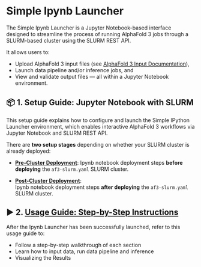 # Simple Ipynb Launcher

The Simple Ipynb Launcher is a Jupyter Notebook-based interface designed to streamline the process of running AlphaFold 3 jobs through a SLURM-based cluster using the SLURM REST API.

It allows users to:

- Upload AlphaFold 3 input files (see [AlphaFold 3 Input Documentation](https://github.com/google-deepmind/alphafold3/blob/main/docs/input.md)),
- Launch data pipeline and/or inference jobs, and
- View and validate output files — all within a Jupyter Notebook environment.

## 📦 1. Setup Guide: Jupyter Notebook with SLURM

This setup guide explains how to configure and launch the Simple IPython Launcher environment, which enables interactive AlphaFold 3 workflows via Jupyter Notebook and SLURM REST API.

There are **two setup stages** depending on whether your SLURM cluster is already deployed:

- **[Pre-Cluster Deployment](./Setup-pre-cluster-deployment.md)**:
   Ipynb notebook deployment steps **before deploying** the `af3-slurm.yaml` SLURM cluster.

- **[Post-Cluster Deployment](./Setup-post-cluster-deployment.md)**:  
   Ipynb notebook deployment steps **after deploying** the `af3-slurm.yaml` SLURM cluster.

## ▶️ 2. [Usage Guide: Step-by-Step Instructions](./Ipynb.md)

After the Ipynb Launcher has been successfully launched, refer to this usage guide to:

- Follow a step-by-step walkthrough of each section  
- Learn how to input data, run data pipeline and inference  
- Visualizing the Results
